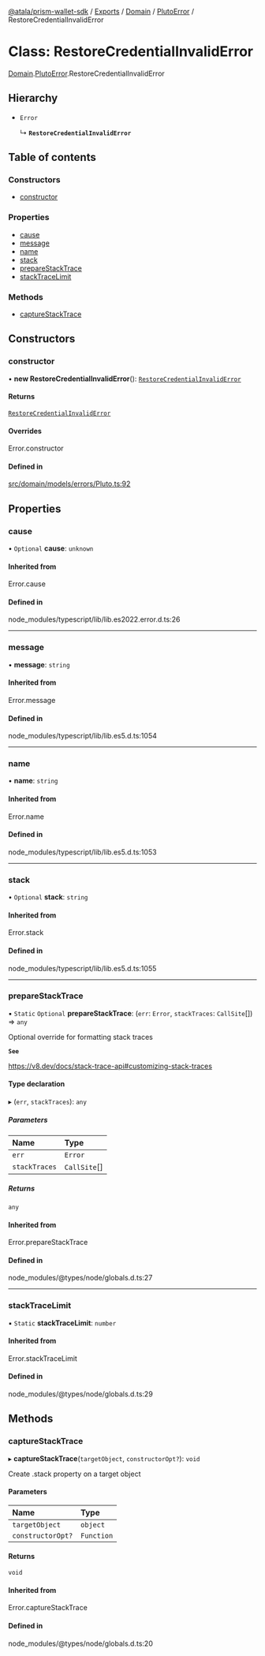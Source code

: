 [@atala/prism-wallet-sdk](../README.md) / [Exports](../modules.md) / [Domain](../modules/Domain.md) / [PlutoError](../modules/Domain.PlutoError.md) / RestoreCredentialInvalidError

# Class: RestoreCredentialInvalidError

[Domain](../modules/Domain.md).[PlutoError](../modules/Domain.PlutoError.md).RestoreCredentialInvalidError

## Hierarchy

- `Error`

  ↳ **`RestoreCredentialInvalidError`**

## Table of contents

### Constructors

- [constructor](Domain.PlutoError.RestoreCredentialInvalidError.md#constructor)

### Properties

- [cause](Domain.PlutoError.RestoreCredentialInvalidError.md#cause)
- [message](Domain.PlutoError.RestoreCredentialInvalidError.md#message)
- [name](Domain.PlutoError.RestoreCredentialInvalidError.md#name)
- [stack](Domain.PlutoError.RestoreCredentialInvalidError.md#stack)
- [prepareStackTrace](Domain.PlutoError.RestoreCredentialInvalidError.md#preparestacktrace)
- [stackTraceLimit](Domain.PlutoError.RestoreCredentialInvalidError.md#stacktracelimit)

### Methods

- [captureStackTrace](Domain.PlutoError.RestoreCredentialInvalidError.md#capturestacktrace)

## Constructors

### constructor

• **new RestoreCredentialInvalidError**(): [`RestoreCredentialInvalidError`](Domain.PlutoError.RestoreCredentialInvalidError.md)

#### Returns

[`RestoreCredentialInvalidError`](Domain.PlutoError.RestoreCredentialInvalidError.md)

#### Overrides

Error.constructor

#### Defined in

[src/domain/models/errors/Pluto.ts:92](https://github.com/hyperledger/identus-edge-agent-sdk-ts/blob/70efa8b16122ab132f36ab1c9f2ac30b3a4b3176/src/domain/models/errors/Pluto.ts#L92)

## Properties

### cause

• `Optional` **cause**: `unknown`

#### Inherited from

Error.cause

#### Defined in

node_modules/typescript/lib/lib.es2022.error.d.ts:26

___

### message

• **message**: `string`

#### Inherited from

Error.message

#### Defined in

node_modules/typescript/lib/lib.es5.d.ts:1054

___

### name

• **name**: `string`

#### Inherited from

Error.name

#### Defined in

node_modules/typescript/lib/lib.es5.d.ts:1053

___

### stack

• `Optional` **stack**: `string`

#### Inherited from

Error.stack

#### Defined in

node_modules/typescript/lib/lib.es5.d.ts:1055

___

### prepareStackTrace

▪ `Static` `Optional` **prepareStackTrace**: (`err`: `Error`, `stackTraces`: `CallSite`[]) => `any`

Optional override for formatting stack traces

**`See`**

https://v8.dev/docs/stack-trace-api#customizing-stack-traces

#### Type declaration

▸ (`err`, `stackTraces`): `any`

##### Parameters

| Name | Type |
| :------ | :------ |
| `err` | `Error` |
| `stackTraces` | `CallSite`[] |

##### Returns

`any`

#### Inherited from

Error.prepareStackTrace

#### Defined in

node_modules/@types/node/globals.d.ts:27

___

### stackTraceLimit

▪ `Static` **stackTraceLimit**: `number`

#### Inherited from

Error.stackTraceLimit

#### Defined in

node_modules/@types/node/globals.d.ts:29

## Methods

### captureStackTrace

▸ **captureStackTrace**(`targetObject`, `constructorOpt?`): `void`

Create .stack property on a target object

#### Parameters

| Name | Type |
| :------ | :------ |
| `targetObject` | `object` |
| `constructorOpt?` | `Function` |

#### Returns

`void`

#### Inherited from

Error.captureStackTrace

#### Defined in

node_modules/@types/node/globals.d.ts:20
